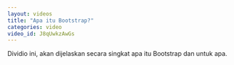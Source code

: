 ```yaml
---
layout: videos
title: "Apa itu Bootstrap?"
categories: video
video_id: J8qUwkzAwGs
---
```

Dividio ini, akan dijelaskan secara singkat apa itu Bootstrap dan untuk apa.